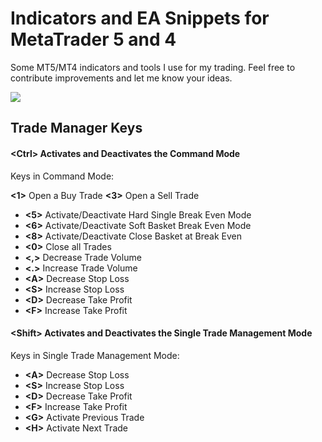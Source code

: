 # Indicators and EA Snippets for MetaTrader 5 and 4
Some MT5/MT4 indicators and tools I use for my trading. Feel free to contribute improvements and let me know your ideas.

[![](http://img.youtube.com/vi/1ea2rmEVieE/maxresdefault.jpg)](http://www.youtube.com/watch?v=1ea2rmEVieE "MetaTrader 5 Trading Tools")


## Trade Manager Keys


#### \<Ctrl\> Activates and Deactivates the Command Mode

   Keys in Command Mode:
   
   **\<1\>** Open a Buy Trade
   **\<3\>** Open a Sell Trade
   - **\<5\>** Activate/Deactivate Hard Single Break Even Mode
   - **\<6\>** Activate/Deactivate Soft Basket Break Even Mode
   - **\<8\>** Activate/Deactivate Close Basket at Break Even
   - **\<0\>** Close all Trades
   - **\<,\>** Decrease Trade Volume
   - **\<.\>** Increase Trade Volume
   - **\<A\>** Decrease Stop Loss
   - **\<S\>** Increase Stop Loss
   - **\<D\>** Decrease Take Profit
   - **\<F\>** Increase Take Profit
   
   
#### \<Shift\> Activates and Deactivates the Single Trade Management Mode

   Keys in Single Trade Management Mode:

   - **\<A\>** Decrease Stop Loss
   - **\<S\>** Increase Stop Loss
   - **\<D\>** Decrease Take Profit
   - **\<F\>** Increase Take Profit
   - **\<G\>** Activate Previous Trade
   - **\<H\>** Activate Next Trade

